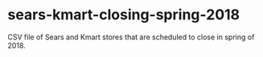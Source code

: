# sears-kmart-closing-spring-2018
CSV file of Sears and Kmart stores that are scheduled to close in spring of 2018.
